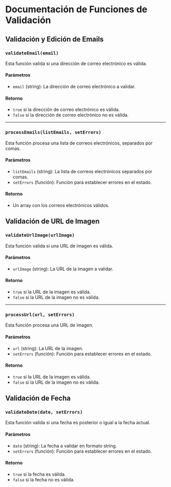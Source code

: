 # Documentación de Funciones de Validación

## Validación y Edición de Emails

### `validateEmail(email)`

Esta función valida si una dirección de correo electrónico es válida.

#### Parámetros

- `email` (string): La dirección de correo electrónico a validar.

#### Retorno

- `true` si la dirección de correo electrónico es válida.
- `false` si la dirección de correo electrónico no es válida.

---

### `processEmails(listEmails, setErrors)`

Esta función procesa una lista de correos electrónicos, separados por comas.

#### Parámetros

- `listEmails` (string): La lista de correos electrónicos separados por comas.
- `setErrors` (función): Función para establecer errores en el estado.

#### Retorno

- Un array con los correos electrónicos válidos.

## Validación de URL de Imagen

### `validateUrlImage(urlImage)`

Esta función valida si una URL de imagen es válida.

#### Parámetros

- `urlImage` (string): La URL de la imagen a validar.

#### Retorno

- `true` si la URL de la imagen es válida.
- `false` si la URL de la imagen no es válida.

---

### `processUrl(url, setErrors)`

Esta función procesa una URL de imagen.

#### Parámetros

- `url` (string): La URL de la imagen.
- `setErrors` (función): Función para establecer errores en el estado.

#### Retorno

- `true` si la URL de la imagen es válida.
- `false` si la URL de la imagen no es válida.

## Validación de Fecha

### `validateDate(date, setErrors)`

Esta función valida si una fecha es posterior o igual a la fecha actual.

#### Parámetros

- `date` (string): La fecha a validar en formato string.
- `setErrors` (función): Función para establecer errores en el estado.

#### Retorno

- `true` si la fecha es válida.
- `false` si la fecha no es válida.